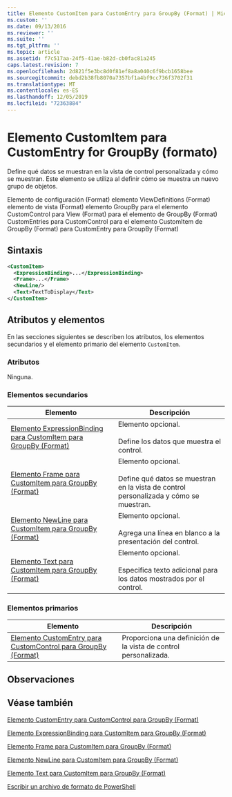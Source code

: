 ```yaml
---
title: Elemento CustomItem para CustomEntry para GroupBy (Format) | Microsoft Docs
ms.custom: ''
ms.date: 09/13/2016
ms.reviewer: ''
ms.suite: ''
ms.tgt_pltfrm: ''
ms.topic: article
ms.assetid: f7c517aa-24f5-41ae-b82d-cb0fac81a245
caps.latest.revision: 7
ms.openlocfilehash: 2d821f5e3bc8d0f81ef8a8a040c6f9bcb1658bee
ms.sourcegitcommit: debd2b38fb8070a7357bf1a4bf9cc736f3702f31
ms.translationtype: MT
ms.contentlocale: es-ES
ms.lasthandoff: 12/05/2019
ms.locfileid: "72363884"
---
```

# <a name="customitem-element-for-customentry-for-groupby-format"></a>Elemento CustomItem para CustomEntry for GroupBy (formato)

Define qué datos se muestran en la vista de control personalizada y cómo se muestran. Este elemento se utiliza al definir cómo se muestra un nuevo grupo de objetos.

Elemento de configuración (Format) elemento ViewDefinitions (Format) elemento de vista (Format) elemento GroupBy para el elemento CustomControl para View (Format) para el elemento de GroupBy (Format) CustomEntries para CustomControl para el elemento CustomItem de GroupBy (Format) para CustomEntry para GroupBy (Format)

## <a name="syntax"></a>Sintaxis

```xml
<CustomItem>
  <ExpressionBinding>...</ExpressionBinding>
  <Frame>...</Frame>
  <NewLine/>
  <Text>TextToDisplay</Text>
</CustomItem>
```

## <a name="attributes-and-elements"></a>Atributos y elementos

En las secciones siguientes se describen los atributos, los elementos secundarios y el elemento primario del elemento `CustomItem`.

### <a name="attributes"></a>Atributos

Ninguna.

### <a name="child-elements"></a>Elementos secundarios

|Elemento|Descripción|
|-------------|-----------------|
|[Elemento ExpressionBinding para CustomItem para GroupBy (Format)](./expressionbinding-element-for-customitem-for-groupby-format.md)|Elemento opcional.<br /><br /> Define los datos que muestra el control.|
|[Elemento Frame para CustomItem para GroupBy (Format)](./frame-element-for-customitem-for-groupby-format.md)|Elemento opcional.<br /><br /> Define qué datos se muestran en la vista de control personalizada y cómo se muestran.|
|[Elemento NewLine para CustomItem para GroupBy (Format)](./newline-element-for-customitem-for-groupby-format.md)|Elemento opcional.<br /><br /> Agrega una línea en blanco a la presentación del control.|
|[Elemento Text para CustomItem para GroupBy (Format)](./text-element-for-customitem-for-groupby-format.md)|Elemento opcional.<br /><br /> Especifica texto adicional para los datos mostrados por el control.|

### <a name="parent-elements"></a>Elementos primarios

|Elemento|Descripción|
|-------------|-----------------|
|[Elemento CustomEntry para CustomControl para GroupBy (Format)](./customentry-element-for-customcontrol-for-groupby-format.md)|Proporciona una definición de la vista de control personalizada.|

## <a name="remarks"></a>Observaciones

## <a name="see-also"></a>Véase también

[Elemento CustomEntry para CustomControl para GroupBy (Format)](./customentry-element-for-customcontrol-for-groupby-format.md)

[Elemento ExpressionBinding para CustomItem para GroupBy (Format)](./expressionbinding-element-for-customitem-for-groupby-format.md)

[Elemento Frame para CustomItem para GroupBy (Format)](./frame-element-for-customitem-for-groupby-format.md)

[Elemento NewLine para CustomItem para GroupBy (Format)](./newline-element-for-customitem-for-groupby-format.md)

[Elemento Text para CustomItem para GroupBy (Format)](./text-element-for-customitem-for-groupby-format.md)

[Escribir un archivo de formato de PowerShell](./writing-a-powershell-formatting-file.md)
